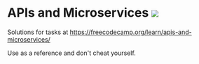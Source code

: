 # APIs and Microservices ![](https://komarev.com/ghpvc/?username=AravindVNair99&label=Views)

Solutions for tasks at https://freecodecamp.org/learn/apis-and-microservices/

Use as a reference and don't cheat yourself.
